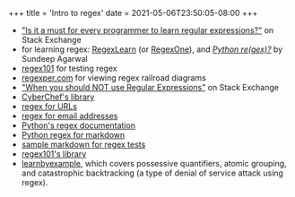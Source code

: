 +++
title = 'Intro to regex'
date = 2021-05-06T23:50:05-08:00
+++

* ["Is it a must for every programmer to learn regular expressions?"](https://softwareengineering.stackexchange.com/questions/133968/is-it-a-must-for-every-programmer-to-learn-regular-expressions) on Stack Exchange
* for learning regex: [RegexLearn](https://regexlearn.com/) (or [RegexOne](https://regexone.com/)), and [_Python re(gex)?_](https://learnbyexample.github.io/py_regular_expressions/cover.html) by Sundeep Agarwal
* [regex101](https://regex101.com/) for testing regex
* [regexper.com](https://regexper.com/) for viewing regex railroad diagrams
* ["When you should NOT use Regular Expressions"](https://softwareengineering.stackexchange.com/questions/113237/when-you-should-not-use-regular-expressions) on Stack Exchange
* [CyberChef's library](https://gchq.github.io/CyberChef/#recipe=Regular_expression('User%20defined','',true,true,false,false,false,false,'Highlight%20matches'))
* [regex for URLs](https://urlregex.com/)
* [regex for email addresses](https://emailregex.com/)
* [Python's regex documentation](https://docs.python.org/3/library/re.html)
* [Python regex for markdown](https://github.com/wheelercj/note-splitter/blob/main/src/note_splitter/patterns.py)
* [sample markdown for regex tests](https://github.com/wheelercj/note-splitter/blob/main/src/tests/assets/sample_markdown.md)
* [regex101's library](https://regex101.com/library)
* [learnbyexample](https://learnbyexample.github.io/python-regex-possessive-quantifier/), which covers possessive quantifiers, atomic grouping, and catastrophic backtracking (a type of denial of service attack using regex).
